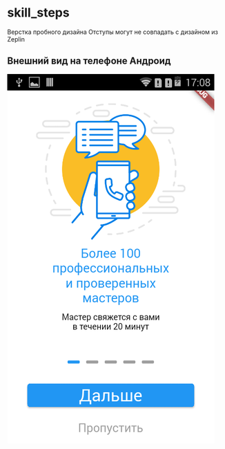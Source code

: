 # skill_steps

Верстка пробного дизайна
Отступы могут не совпадать с дизайном из Zeplin

## Внешний вид на телефоне Андроид

![](screenshot.png)

